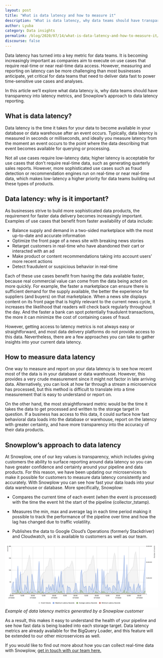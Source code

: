```yaml
---
layout: post
title: "What is data latency and how to measure it"
description: "What is data latency, why data teams should have transparency into latency metrics, and Snowplow’s approach to data latency reporting."
author: Lyuba
category: Data insights
permalink: /blog/2020/07/14/what-is-data-latency-and-how-to-measure-it/
discourse: false
---
```



Data latency has turned into a key metric for data teams. It is becoming increasingly important as companies aim to execute on use cases that require real-time or near real-time data access. However, measuring and reporting on latency can be more challenging than most businesses anticipate, yet critical for data teams that need to deliver data fast to power time-sensitive use cases and analyses. 

In this article we’ll explore what data latency is, why data teams should have transparency into latency metrics, and Snowplow’s approach to data latency reporting.


## What is data latency? 

Data latency is the time it takes for your data to become available in your database or data warehouse after an event occurs. Typically, data latency is measured in seconds or milliseconds, and ideally you measure latency from the moment an event occurs to the point where the data describing that event becomes available for querying or processing. 

Not all use cases require low-latency data; higher latency is acceptable for use cases that don’t require real-time data, such as generating quarterly sales reports. However, more sophisticated use cases such as fraud detection or recommendation engines run on real-time or near real-time data, which makes low-latency a higher priority for data teams building out these types of products.


## Data latency: why is it important?

 

As businesses strive to build more sophisticated data products, the requirement for faster data delivery becomes increasingly important. Examples of use cases that benefit from faster availability of data include:

 



*   Balance supply and demand in a two-sided marketplace with the most up-to-date and accurate information 
*   Optimize the front page of a news site with breaking news stories
*   Retarget customers in real-time who have abandoned their cart or interacted with an ad
*   Make product or content recommendations taking into account users’ more recent actions
*   Detect fraudulent or suspicious behavior in real-time

 

Each of these use cases benefit from having the data available faster, because real commercial value can come from the data being acted on more quickly. For example, the faster a marketplace can ensure there is sufficient demand for the supply available, the better the experience for suppliers (and buyers) on that marketplace. When a news site displays content on its front page that is highly relevant to the current news cycle, it increases the likelihood that readers will check back regularly throughout the day. And the faster a bank can spot potentially fraudulent transactions, the more it can minimize the cost of containing cases of fraud.

 

However, getting access to latency metrics is not always easy or straightforward, and most data delivery platforms do not provide access to this data. Nevertheless, there are a few approaches you can take to gather insights into your current data latency. 


## How to measure data latency

 

One way to measure and report on your data latency is to see how recent most of the data is in your database or data warehouse. However, this provides a very crude measurement since it might not factor in late arriving data. Alternatively, you can look at how far through a stream a microservice has processed, but this method is difficult to translate into a time measurement that is easy to understand or report on.  

On the other hand, the most straightforward metric would be the time it takes the data to get processed and written to the storage target in question. If a business has access to this data, it could surface how fast behavioral data loads into the database or warehouse, report on the latency with greater certainty, and have more transparency into the accuracy of their data products. 


## Snowplow’s approach to data latency

 

At Snowplow, one of our key values is transparency, which includes giving customers the ability to surface reporting around data latency so you can have greater confidence and certainty around your pipeline and data products. For this reason, we have been updating our microservices to make it possible for customers to measure data latency consistently and accurately. With Snowplow you can see how fast your data loads into your data warehouse or database. More specifically, Snowplow:

 



*   Compares the current time of each event (when the event is processed) with the time the event hit the start of the pipeline (collector_tstamp).

 



*   Measures the min, max and average lag in each time period making it possible to track the performance of the pipeline over time and how the lag has changed due to traffic volatility.
*   Publishes the data to Google Cloud’s Operations (formerly Stackdriver) and Cloudwatch, so it is available to customers as well as our team.

     



![Measuring data latency](/assets/img/blog/2020/07/measuring-data-latency.png)
<span class="image-text-description">*Example of data latency metrics generated by a Snowplow customer*</span>

As a result, this makes it easy to understand the health of your pipeline and see how fast data is being loaded into each storage target. Data latency metrics are already available for the BigQuery Loader, and this feature will be extended to our other microservices as well.  

If you would like to find out more about how you can collect real-time data with Snowplow, [get in touch with our team here.](https://snowplowanalytics.com/get-started/)

